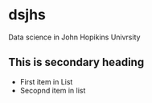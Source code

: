 # dsjhs
Data science in John Hopikins Univrsity
## This is secondary heading
* First item in List
* Secopnd item in list

